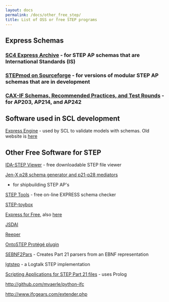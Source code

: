 ```yaml
---
layout: docs
permalink: /docs/other_free_step/
title: List of OSS or free STEP programs
---
```


Express Schemas
---------------

### [SC4 Express Archive](http://www.steptools.com/sc4/archive/) - for STEP AP schemas that are International Standards (IS)

### [STEPmod on Sourceforge](http://stepmod.cvs.sourceforge.net/viewvc/stepmod/stepmod/data/modules/) - for versions of modular STEP AP schemas that are in development

### [CAX-IF Schemas, Recommended Practices, and Test Rounds](http://www.cax-if.org/joint_testing_info.html#schemas) - for AP203, AP214, and AP242

Software used in SCL development
--------------------------------

[Express Engine](http://sourceforge.net/projects/exp-engine/) - used by
SCL to validate models with schemas. Old website is
[here](http://exp-engine.sourceforge.net/)

Other Free Software for STEP
----------------------------

[IDA-STEP Viewer](http://www.ida-step.net/components/viewers/basic) -
free downloadable STEP file viewer

[Jen-X p28 schema generator and p21-p28
mediators](http://www.isetools.org/eb-cgi-bin/yabb2_ISE/YaBB.pl?board=general_mediators)
- for shipbuilding STEP AP's

[STEP Tools](http://www.steptools.com/translate/expfront) - free on-line
EXPRESS schema checker

[STEP-toybox](http://sourceforge.net/projects/step-toybox/)

[Express for Free](http://exff.sourceforge.net/), also
[here](http://www.exff.org/)

[JSDAI](http://www.jsdai.net/)

[Reeper](http://www.nist.gov/el/msid/reeper.cfm)

[OntoSTEP Protégé plugin](http://www.nist.gov/el/msid/ontostep.cfm)

[SEBNF2Pars](http://code.google.com/p/sebnf2pars/) - Creates Part 21
parsers from an EBNF representation

[lgtstep](http://code.google.com/p/lgtstep/) - a Logtalk STEP
implementation

[Scripting Applications for STEP Part 21
files](http://www.kshell.com/pages/scripting/index.html) - uses Prolog

<http://github.com/mvaerle/python-ifc>

<http://www.ifcgears.com/extender.php>
